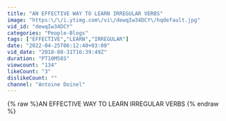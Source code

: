 ```yaml
---
title: "AN EFFECTIVE WAY TO LEARN IRREGULAR VERBS"
image: "https:\/\/i.ytimg.com\/vi\/dewqIw34DCY\/hqdefault.jpg"
vid_id: "dewqIw34DCY"
categories: "People-Blogs"
tags: ["EFFECTIVE","LEARN","IRREGULAR"]
date: "2022-04-25T06:12:40+03:00"
vid_date: "2018-08-31T16:39:49Z"
duration: "PT10M58S"
viewcount: "134"
likeCount: "3"
dislikeCount: ""
channel: "Antoine Doinel"
---
```

{% raw %}AN EFFECTIVE WAY TO LEARN IRREGULAR VERBS {% endraw %}
